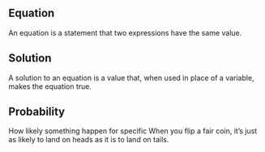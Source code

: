 ## Equation
An equation is a statement that two expressions have the same value.


## Solution
A solution to an equation is a value that, when used in place of a variable, makes the equation true.


## Probability

How likely something happen for specific
When you flip a fair coin, it’s just as likely to land on heads as it is to land on tails. 
